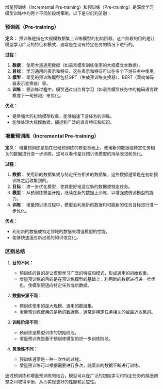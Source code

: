 增量预训练（Incremental Pre-training）和预训练（Pre-training）是深度学习模型训练中的两个不同阶段或策略。以下是它们的区别：

### 预训练（Pre-training）

**定义：**
预训练是指在大规模数据集上训练模型的初始阶段。这个阶段的目的是让模型学习广泛的特征和模式，通常是在没有特定任务的情况下进行的。

**过程：**
1. **数据：** 使用大量通用数据（如语言模型训练使用的大规模文本数据）。
2. **目标：** 学习通用的表示和特征，这些表示和特征可以在多个下游任务中使用。
3. **模型：** 常见的预训练模型包括GPT（生成预训练变换器）、BERT（双向编码器表示变换器）等。
4. **训练：** 预训练过程中，模型通过自监督学习（如语言模型任务中的掩码语言建模或下一句预测）来优化。

**优点：**
- 提供强大的初始模型权重，能够加速下游任务的训练。
- 能够处理大规模数据，捕捉到广泛的语言特征和知识。

### 增量预训练（Incremental Pre-training）

**定义：**
增量预训练是指在已经预训练的模型基础上，使用新的数据或特定任务相关的数据进行进一步训练。这可以看作是对预训练模型的持续改进和优化。

**过程：**
1. **数据：** 使用新的数据集或与特定任务相关的数据集，这些数据通常是在初始预训练之后收集到的。
2. **目标：** 进一步优化模型，使其更好地适应新的数据或特定任务。
3. **模型：** 从预训练模型开始，继续在新的数据上训练，以增强或微调模型的能力。
4. **训练：** 增量预训练过程中，模型会利用新的数据和可能新的任务目标进行进一步优化。

**优点：**
- 利用新的数据或特定领域的数据来增强模型的性能。
- 能够快速适应新出现的知识或变化。

### 区别总结

1. **目的不同：**
   - 预训练的目的是让模型学习广泛的特征和模式，形成通用的初始权重。
   - 增量预训练的目的是在预训练模型的基础上，利用新的数据进行进一步优化，使模型更适应特定任务或新数据。

2. **数据来源不同：**
   - 预训练使用的是大规模、通用的数据集。
   - 增量预训练使用的是新的数据集，通常是特定任务相关的或最近收集的。

3. **训练阶段不同：**
   - 预训练是模型训练的初始阶段。
   - 增量预训练是基于预训练模型的进一步训练阶段。

4. **灵活性不同：**
   - 预训练通常是一种一次性的过程。
   - 增量预训练可以根据需要进行多次，随着新的数据不断进行训练。

通过预训练和增量预训练的结合，模型可以在广泛的初始学习和特定任务的精细调整之间取得平衡，从而实现更好的性能和适应性。
